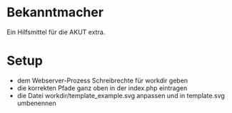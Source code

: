 # Bekanntmacher

Ein Hilfsmittel für die AKUT extra.

# Setup

  * dem Webserver-Prozess Schreibrechte für workdir geben
  * die korrekten Pfade ganz oben in der index.php eintragen
  * die Datei workdir/template_example.svg anpassen und in template.svg umbenennen
